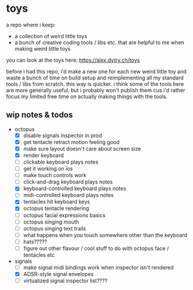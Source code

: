 # toys

a repo where i keep:

- a collection of weird little toys
- a bunch of creative coding tools / libs etc. that are helpful to me when
  making weird little toys

you can look at the toys here: https://alex.dytry.ch/toys

before i had this repo, i'd make a new one for each new weird little toy and
waste a bunch of time on build setup and reimplementing all my standard tools /
libs from scratch. this way is quicker. i think some of the tools here are more
generally useful, but i probably won't publish them cus i'd rather focus my
limited free time on actually making things with the tools.

## wip notes & todos

- octopus
  - [x] disable signals inspector in prod
  - [x] get tentacle retract motion feeling good
  - [x] make sure layout doesn't care about screen size
  - [x] render keyboard
  - [ ] clickable keyboard plays notes
  - [ ] get it working on ios
  - [ ] make touch controls work
  - [ ] click-and-drag keyboard plays notes
  - [x] keyboard-controlled keyboard plays notes
  - [ ] midi-controlled keyboard plays notes
  - [x] tentacles hit keyboard keys
  - [x] octopus tentacle rendering
  - [ ] octopus facial expressions basics
  - [ ] octopus singing mouth
  - [ ] octopus singing text trails
  - [ ] what happens when you touch somewhere other than the keyboard
  - [ ] hats?????
  - [ ] figure out other flavour / cool stuff to do with octopus face /
        tentacles etc
- signals
  - [ ] make signal midi bindings work when inspector isn't rendered
  - [x] ADSR-style signal envelopes
  - [ ] virtualized signal inspector list????
